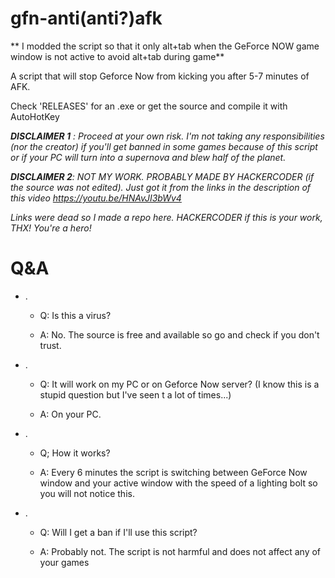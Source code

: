 # gfn-anti(anti?)afk

** I modded the script so that it only alt+tab when the GeForce NOW game window is not active to avoid alt+tab during game**

A script that will stop Geforce Now from kicking you after 5-7 minutes of AFK.

Check 'RELEASES' for an .exe or get the source and compile it with AutoHotKey

***DISCLAIMER 1** : Proceed at your own risk. I'm not taking any responsibilities (nor the creator) if you'll get banned in some games because of this script or if your PC will turn into a supernova and blew half of the planet.*


***DISCLAIMER 2**: NOT MY WORK. PROBABLY MADE BY HACKERCODER (if the source was not edited). Just got it from the links in the description of this video https://youtu.be/HNAvJI3bWv4*

*Links were dead so I made a repo here. HACKERCODER if this is your work, THX! You're a hero!*


# Q&A
- .
  - Q: Is this a virus?

  - A: No. The source is free and available so go and check if you don't trust.

- .
  - Q: It will work on my PC or on Geforce Now server? (I know this is a stupid question but I've seen t a lot of times...)

  - A: On your PC.

- .
  - Q; How it works?

  - A: Every 6 minutes the script is switching between GeForce Now window and your active window with the speed of a lighting bolt so you will not notice this.

- .
  - Q: Will I get a ban if I'll use this script?

  - A: Probably not. The script is not harmful and does not affect any of your games



